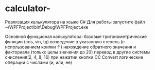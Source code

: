 # calculator-
Реализация калькулятора на языке C#
Для работы запустите файл ~\WPFProject\bin\Debug\WPFProject.exe

Основной функционал калькулятора:
базовые тригонометрические функции (cos, sin, tg)
возведение в указанную степень (с использованием конпки ↑)
нахождение обратного значения и факториала (только целы значения до 20)
перевод в другие системы счисления(2, 4, 8, 16) при нажатии кнопки CC Convert
логические операции с числами (и, или, не)
